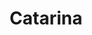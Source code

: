---
title: Catarina
artigo: a
picture: /images/c/Catarina.jpg
background: /images/fundos/bolas.jpg
style: style1
description: Significado do nome Catarina
full-description:   De origem grega, Catarina quer dizer pura, casta, de boa conduta. Em uma interpretação mais ampla, podemos dizer que significa também genuína, autêntica, ímpar! Geralmente, as Catarinas costumam ser muito responsáveis e batalhadoras. Ah, e um bocadinho dominadoras, o que acaba sendo perdoado diante de tantas virtudes! 
---